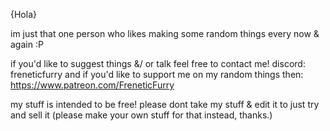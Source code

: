{Hola}

im just that one person who likes making some random things every now & again :P

if you'd like to suggest things &/ or talk feel free to contact me! discord: freneticfurry
and if you'd like to support me on my random things then: https://www.patreon.com/FreneticFurry

my stuff is intended to be free! please dont take my stuff & edit it to just try and sell it (please make your own stuff for that instead, thanks.)
